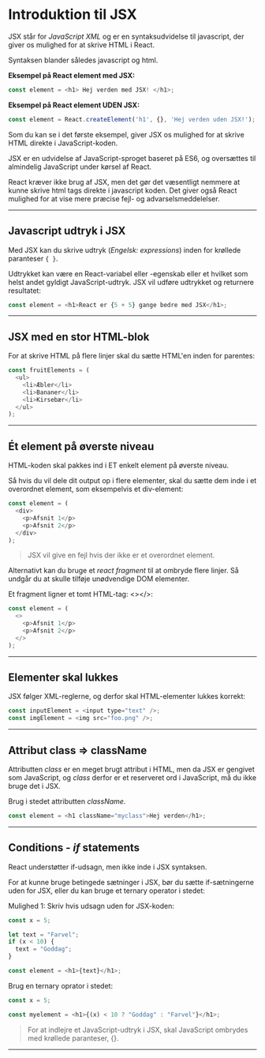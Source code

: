 # Introduktion til JSX

JSX står for *JavaScript XML* og er en syntaksudvidelse til javascript, der giver os mulighed for at skrive HTML i React. 

Syntaksen blander således javascript og html.

**Eksempel på React element med JSX:** 
```js
const element = <h1> Hej verden med JSX! </h1>;
```
**Eksempel på React element UDEN JSX:** 
```js
const element = React.createElement('h1', {}, 'Hej verden uden JSX!');
```
Som du kan se i det første eksempel, giver JSX os mulighed for at skrive HTML direkte i JavaScript-koden.

JSX er en udvidelse af JavaScript-sproget baseret på ES6, og oversættes til almindelig JavaScript under kørsel af React.

React kræver ikke brug af JSX, men det gør det væsentligt nemmere at kunne skrive html tags direkte i javascript koden. Det giver også React mulighed for at vise mere præcise fejl- og advarselsmeddelelser.
___
## Javascript udtryk i JSX
Med JSX kan du skrive udtryk (*Engelsk: expressions*) inden for krøllede paranteser `{ }`.

Udtrykket kan være en React-variabel eller -egenskab eller et hvilket som helst andet gyldigt JavaScript-udtryk. JSX vil udføre udtrykket og returnere resultatet:
```js
const element = <h1>React er {5 + 5} gange bedre med JSX</h1>;
```
___
## JSX med en stor HTML-blok
For at skrive HTML på flere linjer skal du sætte HTML'en inden for parentes:
```js
const fruitElements = (
  <ul>
    <li>Æbler</li>
    <li>Bananer</li>
    <li>Kirsebær</li>
  </ul>
);
```
___
## Ét element på øverste niveau
HTML-koden skal pakkes ind i ET enkelt element på øverste niveau.

Så hvis du vil dele dit output op i flere elementer, skal du sætte dem inde i et overordnet element, som eksempelvis et div-element:
```js
const element = (
  <div>
    <p>Afsnit 1</p>
    <p>Afsnit 2</p>
  </div>
);
```
> JSX vil give en fejl hvis der ikke er et overordnet element.

Alternativt kan du bruge et *react fragment* til at ombryde flere linjer. Så undgår du at skulle tilføje unødvendige DOM elementer.

Et fragment ligner et tomt HTML-tag: <></>:
```js
const element = (
  <>
    <p>Afsnit 1</p>
    <p>Afsnit 2</p>
  </>
);
```
___
## Elementer skal lukkes
JSX følger XML-reglerne, og derfor skal HTML-elementer lukkes korrekt:
```js
const inputElement = <input type="text" />;
const imgElement = <img src="foo.png" />;
```
___
## Attribut class => className
Attributten *class* er en meget brugt attribut i HTML, men da JSX er gengivet som JavaScript, og *class* derfor er et reserveret ord i JavaScript, må du ikke bruge det i JSX.

Brug i stedet attributten *className*.
```js
const element = <h1 className="myclass">Hej verden</h1>;
```
___
## Conditions - *if* statements
React understøtter if-udsagn, men ikke inde i JSX syntaksen.

For at kunne bruge betingede sætninger i JSX, bør du sætte if-sætningerne uden for JSX, eller du kan bruge et ternary operator i stedet:

Mulighed 1:
Skriv hvis udsagn uden for JSX-koden:
```js
const x = 5;

let text = "Farvel";
if (x < 10) {
  text = "Goddag";
}

const element = <h1>{text}</h1>;
```
Brug en ternary oprator i stedet:
```js
const x = 5;

const myelement = <h1>{(x) < 10 ? "Goddag" : "Farvel"}</h1>;
```
> For at indlejre et JavaScript-udtryk i JSX, skal JavaScript ombrydes med krøllede paranteser, {}.
___
